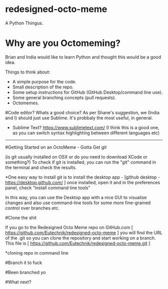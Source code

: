# redesigned-octo-meme
A Python Thingus.

# Why are you Octomeming?
Brian and India would like to learn Python and thought this would be a good idea.

Things to think about:
* A simple purpose for the code.
* Small description of the repo.
* Some setup instructions for GitHub (GitHub Desktop/command line use).
* Some general branching concepts (pull requests).
* Octomemes.


#Code editor?
Whats a good choice? As per Shane's suggestion, we (India and I) should just use Sublime. It's probbaly the most useful, in general.

* Sublime Text? https://www.sublimetext.com/ (I think this is a good one, as you can switch syntax highlighting between different languages etc)

-------------------------------

#Getting Started on an OctoMeme - Gotta Get git  

(is git usually installed on OSX or do you need to download XCode or something?) 
To check if git is installed, you can run the "git" command in the terminal and check the results.

*One easy way to install git is to install the desktop app - [github desktop - https://desktop.github.com/ ]
once installed, open it and in the preferences panel, check “install command line tools”

In this way, you can use the Desktop app with a nice GUI to visualise changes and also use command-line tools for some more fine-grained control over branches etc.


#Clone the shit

If you go to the Redesigned Octo Meme repo on GitHub.com [ https://github.com/Eutechnik/redesigned-octo-meme ] you will find the URL of the .git so you can clone the repository and start working on a branch. This file is [ https://github.com/Eutechnik/redesigned-octo-meme.git ] 

*cloning repo in command line

#Branch it to fuck

#Been branched yo

#What next?

